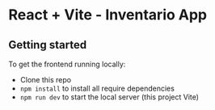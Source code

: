 # React + Vite - Inventario App


## Getting started

To get the frontend running locally:

- Clone this repo
- `npm install` to install all require dependencies
- `npm run dev` to start the local server (this project Vite)






